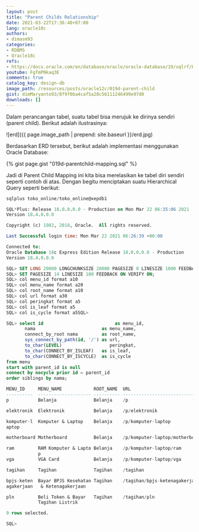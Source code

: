 ```yaml
---
layout: post
title: "Parent Childs Relationship"
date: 2021-03-22T17:36:48+07:00
lang: oracle18c
authors:
- dimasm93
categories:
- RDBMS
- Oracle18c
refs: 
- https://docs.oracle.com/en/database/oracle/oracle-database/19/sqlrf/Hierarchical-Queries.html#GUID-0118DF1D-B9A9-41EB-8556-C6E7D6A5A84E
youtube: FgTmPNkaq3E
comments: true
catalog_key: design-db
image_path: /resources/posts/oracle12c/019d-parent-child
gist: dimMaryanto93/8f9f0ba4caf5a28c56111246499e97d0
downloads: []
---
```


Dalam perancangan tabel, suatu tabel bisa merujuk ke dirinya sendiri (parent child). Berikut adalah ilustrasinya:

<!--more-->

![erd]({{ page.image_path | prepend: site.baseurl }}/erd.jpg)

Berdasarkan ERD tersebut, berikut adalah implementasi menggunakan Oracle Database:

{% gist page.gist "019d-parentchild-mapping.sql" %}

Jadi di Parent Child Mapping ini kita bisa merelasikan ke tabel diri sendiri seperti contoh di atas. Dengan begitu menciptakan suatu Hierarchical Query seperti berikut:

```sql
sqlplus toko_online/toko_online@xepdb1

SQL*Plus: Release 18.0.0.0.0 - Production on Mon Mar 22 06:35:06 2021
Version 18.4.0.0.0

Copyright (c) 1982, 2018, Oracle.  All rights reserved.

Last Successful login time: Mon Mar 22 2021 06:26:39 +00:00

Connected to:
Oracle Database 18c Express Edition Release 18.0.0.0.0 - Production
Version 18.4.0.0.0

SQL> SET LONG 20000 LONGCHUNKSIZE 20000 PAGESIZE 0 LINESIZE 1000 FEEDBACK OFF VERIFY OFF TRIMSPOOL ON;
SQL> SET PAGESIZE 14 LINESIZE 100 FEEDBACK ON VERIFY ON;
SQL> col menu_id format a10
SQL> col menu_name format a20
SQL> col root_name format a10
SQL> col url format a30
SQL> col peringkat format a5
SQL> col is_leaf format a5
SQL> col is_cycle format a5SQL> 

SQL> select id                           as menu_id,
       nama                         as menu_name,
       connect_by_root nama         as root_name,
       sys_connect_by_path(id, '/') as url,
       to_char(LEVEL)                  peringkat,
       to_char(CONNECT_BY_ISLEAF)   as is_leaf,
       to_char(CONNECT_BY_ISCYCLE)  as is_cycle
from menu
start with parent_id is null
connect by nocycle prior id = parent_id
order siblings by nama;

MENU_ID     MENU_NAME            ROOT_NAME  URL                            PERIN IS_LE IS_CY
----------  -------------------- ---------- ------------------------------ ----- ----- -----
p           Belanja              Belanja    /p                             1     0     0

elektronik  Elektronik           Belanja    /p/elektronik                  2     1     0

komputer-l  Komputer & Laptop    Belanja    /p/komputer-laptop             2     0     0
aptop

motherboard Motherboard          Belanja    /p/komputer-laptop/motherboard 3     1     0

ram         RAM Komputer & Lapto Belanja    /p/komputer-laptop/ram         3     1     0
            p
vga         VGA Card             Belanja    /p/komputer-laptop/vga         3     1     0

tagihan     Tagihan              Tagihan    /tagihan                       1     0     0

bpjs-keten  Bayar BPJS Kesehatan Tagihan    /tagihan/bpjs-ketenagakerjaan  2     1     0
agakerjaan   & Ketenagakerjaan

pln         Beli Token & Bayar   Tagihan    /tagihan/pln                   2     1     0
            Tagihan Listrik

9 rows selected.

SQL>
```